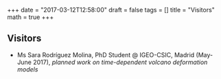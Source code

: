 +++ 
date = "2017-03-12T12:58:00"
draft = false
tags = []
title = "Visitors"
math = true
+++

## Visitors

* Ms Sara Rodríguez Molina, PhD Student @ IGEO-CSIC, Madrid (May-June 2017), *planned work on time-dependent volcano deformation models*
